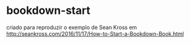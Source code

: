 # bookdown-start
criado para reproduzir o exemplo de Sean Kross em http://seankross.com/2016/11/17/How-to-Start-a-Bookdown-Book.html
